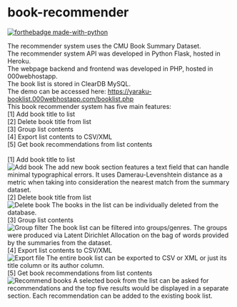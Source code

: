 # book-recommender
[![forthebadge made-with-python](http://ForTheBadge.com/images/badges/made-with-python.svg)](https://www.python.org/)  

The recommender system uses the CMU Book Summary Dataset.<br>
The recommender system API was developed in Python Flask, hosted in Heroku.<br>
The webpage backend and frontend was developed in PHP, hosted in 000webhostapp.<br>
The book list is stored in ClearDB MySQL.<br>
The demo can be accessed here: https://yaraku-booklist.000webhostapp.com/booklist.php<br>
This book recommender system has five main features:<br>
[1] Add book title to list<br>
[2] Delete book title from list<br>
[3] Group list contents<br>
[4] Export list contents to CSV/XML<br>
[5] Get book recommendations from list contents<br>
<br>
[1] Add book title to list<br>
![Add book](https://raw.githubusercontent.com/leeseojun17/book-recommender/master/img/addbook.jpg)
The add new book section features a text field that can handle minimal typographical errors. It uses Damerau-Levenshtein distance as a metric when taking into consideration the nearest match from the summary dataset.<br>
[2] Delete book title from list<br>
![Delete book](https://raw.githubusercontent.com/leeseojun17/book-recommender/master/img/delete.jpg)
The books in the list can be individually deleted from the database.<br>
[3] Group list contents<br>
![Group filter](https://raw.githubusercontent.com/leeseojun17/book-recommender/master/img/groups.jpg)
The book list can be filtered into groups/genres. The groups were produced via Latent Dirichlet Allocation on the bag of words provided by the summaries from the dataset.<br>
[4] Export list contents to CSV/XML<br>
![Export file](https://raw.githubusercontent.com/leeseojun17/book-recommender/master/img/export.jpg)
The entire book list can be exported to CSV or XML or just its title column or its author column.<br>
[5] Get book recommendations from list contents<br>
![Recommend books](https://raw.githubusercontent.com/leeseojun17/book-recommender/master/img/rec.jpg)
A selected book from the list can be asked for recommendations and the top five results would be displayed in a separate section. Each recommendation can be added to the existing book list.
